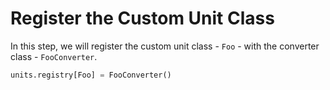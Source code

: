 # Register the Custom Unit Class

In this step, we will register the custom unit class - `Foo` - with the converter class - `FooConverter`.

```python
units.registry[Foo] = FooConverter()
```
